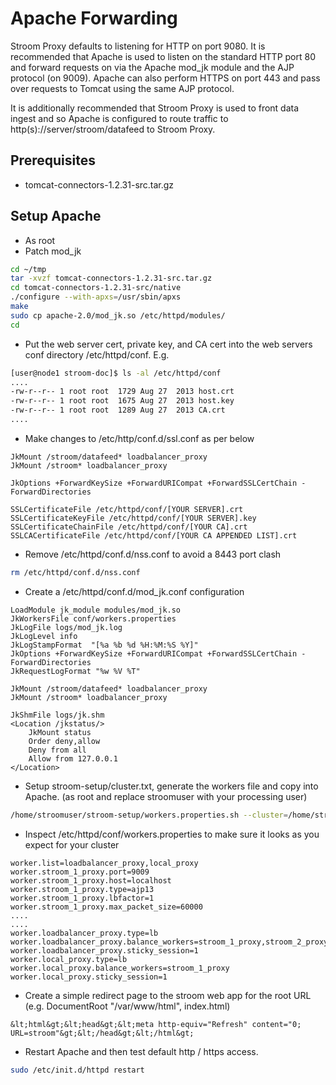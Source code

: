 # Apache Forwarding

Stroom Proxy defaults to listening for HTTP on port 9080.
It is recommended that Apache is used to listen on the standard HTTP port 80 and forward requests on via the Apache mod_jk module and the AJP protocol (on 9009).
Apache can also perform HTTPS on port 443 and pass over requests to Tomcat using the same AJP protocol.

It is additionally recommended that Stroom Proxy is used to front data ingest and so Apache is configured to route traffic to http(s)://server/stroom/datafeed to Stroom Proxy.


## Prerequisites

- tomcat-connectors-1.2.31-src.tar.gz

## Setup Apache


- As root
- Patch mod_jk

```bash
cd ~/tmp
tar -xvzf tomcat-connectors-1.2.31-src.tar.gz 
cd tomcat-connectors-1.2.31-src/native
./configure --with-apxs=/usr/sbin/apxs 
make
sudo cp apache-2.0/mod_jk.so /etc/httpd/modules/
cd
```

- Put the web server cert, private key, and CA cert into the web servers conf directory  /etc/httpd/conf.  E.g.

```bash
[user@node1 stroom-doc]$ ls -al /etc/httpd/conf
....
-rw-r--r-- 1 root root  1729 Aug 27  2013 host.crt
-rw-r--r-- 1 root root  1675 Aug 27  2013 host.key
-rw-r--r-- 1 root root  1289 Aug 27  2013 CA.crt
....
```

- Make changes to /etc/http/conf.d/ssl.conf as per below

```
JkMount /stroom/datafeed* loadbalancer_proxy
JkMount /stroom* loadbalancer_proxy
```    

```
JkOptions +ForwardKeySize +ForwardURICompat +ForwardSSLCertChain -ForwardDirectories

SSLCertificateFile /etc/httpd/conf/[YOUR SERVER].crt
SSLCertificateKeyFile /etc/httpd/conf/[YOUR SERVER].key
SSLCertificateChainFile /etc/httpd/conf/[YOUR CA].crt
SSLCACertificateFile /etc/httpd/conf/[YOUR CA APPENDED LIST].crt
```

- Remove /etc/httpd/conf.d/nss.conf to avoid a 8443 port clash

```bash
rm /etc/httpd/conf.d/nss.conf 
```

- Create a /etc/httpd/conf.d/mod_jk.conf configuration

```
LoadModule jk_module modules/mod_jk.so
JkWorkersFile conf/workers.properties
JkLogFile logs/mod_jk.log
JkLogLevel info
JkLogStampFormat  "[%a %b %d %H:%M:%S %Y]"
JkOptions +ForwardKeySize +ForwardURICompat +ForwardSSLCertChain -ForwardDirectories
JkRequestLogFormat "%w %V %T"
```

```
JkMount /stroom/datafeed* loadbalancer_proxy
JkMount /stroom* loadbalancer_proxy
```

```
JkShmFile logs/jk.shm
<Location /jkstatus/>
    JkMount status
    Order deny,allow
    Deny from all
    Allow from 127.0.0.1
</Location>
```

- Setup stroom-setup/cluster.txt, generate the workers file and copy into Apache.  (as root and replace stroomuser with your processing user)

```bash
/home/stroomuser/stroom-setup/workers.properties.sh --cluster=/home/stroomuser/cluster.txt > /etc/httpd/conf/workers.properties
```

- Inspect /etc/httpd/conf/workers.properties to make sure it looks as you expect for your cluster

```
worker.list=loadbalancer_proxy,local_proxy
worker.stroom_1_proxy.port=9009
worker.stroom_1_proxy.host=localhost
worker.stroom_1_proxy.type=ajp13
worker.stroom_1_proxy.lbfactor=1
worker.stroom_1_proxy.max_packet_size=60000
....
....
worker.loadbalancer_proxy.type=lb
worker.loadbalancer_proxy.balance_workers=stroom_1_proxy,stroom_2_proxy
worker.loadbalancer_proxy.sticky_session=1
worker.local_proxy.type=lb
worker.local_proxy.balance_workers=stroom_1_proxy
worker.local_proxy.sticky_session=1
```

- Create a simple redirect page to the stroom web app for the root URL (e.g. DocumentRoot "/var/www/html", index.html)

```
&lt;html&gt;&lt;head&gt;&lt;meta http-equiv="Refresh" content="0; URL=stroom"&gt;&lt;/head&gt;&lt;/html&gt;
```   

- Restart Apache and then test default http / https access.

```bash
sudo /etc/init.d/httpd restart
``` 

